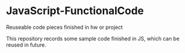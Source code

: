 # JavaScript-FunctionalCode
Reuseable code pieces finished in hw or project

This repository records some sample code finished in JS, which can be reused in future. 
